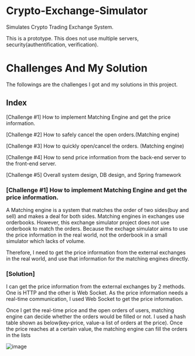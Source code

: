 # Crypto-Exchange-Simulator

Simulates Crypto Trading Exchange System.

This is a prototype. This does not use multiple servers, security(authentification, verification).


# Challenges And My Solution

The followings are the challenges I got and my solutions in this project.

## Index

[Challenge #1] How to implement Matching Engine and get the price information.

[Challenge #2] How to safely cancel the open orders.(Matching engine)

[Challenge #3] How to quickly open/cancel the orders. (Matching engine)

[Challenge #4] How to send price information from the back-end server to the front-end server.

[Challenge #5] Overall system design, DB design, and Spring framework

### [Challenge #1] How to implement Matching Engine and get the price information.

  A Matching engine is a system that matches the order of two sides(buy and sell) and makes a deal for both sides. Matching engines in exchanges use orderbooks.
However, this exchange simulator project does not use orderbook to match the orders. Because the exchage simulator aims to use the price information in the real world, not the orderbook in a small simulator which lacks of volume.

Therefore, I need to get the price information from the external exchanges in the real world, and use that information for the matching engines directly.


### [Solution]

I can get the price information from the external exchanges by 2 methods. One is HTTP and the other is Web Socket. As the price information needs a real-time communication, I used Web Socket to get the price information.

Once I get the real-time price and the open orders of users, matching engine can decide whether the orders would be filled or not. I used a hash table shown as below(key-price, value-a list of orders at the price). Once the price reaches at a certain value, the matching engine can fill the orders in the lists

![image](https://user-images.githubusercontent.com/63962555/156719744-2a905259-ba83-48f7-bb6a-433404745456.png)

